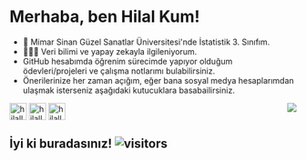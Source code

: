 # Merhaba, ben Hilal Kum!
- 🚀 Mimar Sinan Güzel Sanatlar Üniversitesi'nde İstatistik 3. Sınıfım.
- 👩🏼‍💻 Veri bilimi ve yapay zekayla ilgileniyorum.
- GitHub hesabımda öğrenim sürecimde yapıyor olduğum ödevleri/projeleri ve çalışma notlarımı bulabilirsiniz.
- Önerilerinize her zaman açığım, eğer bana sosyal medya hesaplarımdan ulaşmak isterseniz aşağıdaki kutucuklara basabailirsiniz.
<img align='right' src="https://github-readme-stats.vercel.app/api?username=hilallkum&show_icons=true">



<a href="https://linkedin.com/in/hilallkum" target="blank"><img align="center" src="https://cdn.jsdelivr.net/npm/simple-icons@3.0.1/icons/linkedin.svg" alt="hilallkum" height="30" width="30" /></a>
<a href="https://medium.com/in/hilallkum" target="blank"><img align="center" src="https://www.pinclipart.com/picdir/big/195-1952407_medium-icons-waag-society-clipart.png" alt="hilallkum" height="30" width="30" /></a>
<a href="mailto:hilallkum@gmail.com" target="blank"><img align="center" src="https://w7.pngwing.com/pngs/72/753/png-transparent-gmail-icon-email-home-screen-bookmark-gmail-logo-angle-text-rectangle.png" alt="hilallkum" height="30" width="30" /></a>


## İyi ki buradasınız! ![visitors](https://visitor-badge.glitch.me/badge?page_id=page.id)







